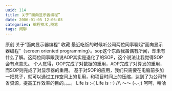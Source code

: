```yaml
---
uuid: 114
title: 关于“面向显示器编程”
date: 2006-01-05 12:05:03
categories: 编程技术,随笔
tags: 闲聊
---
```

原创 关于“面向显示器编程” 收藏 最近吃饭的时候听公司两位同事聊起“面向显示器编程”（screen oriented programming）。sop这个东西我虽偶有所闻，却未有什么了解。这两位同事跟我说AOP其实是退化了的SOP，这个说法让我觉得SOP会有点意思。 个人觉得，OOP完成了对数据的重用，AOP完成了对算发的重用，而SOP则完成了对显示器的重用。
基于对SOP的应用，我们只需要在电脑前多加一把凳子，就可以通过工作空间上的复用，和项目时间上的压缩，达到了为公司节省资源，提高工作效率的目的。。。。 Life is :-( Life is :-) /\/\ ～～ (-.-;) 呵呵，哈哈﻿


